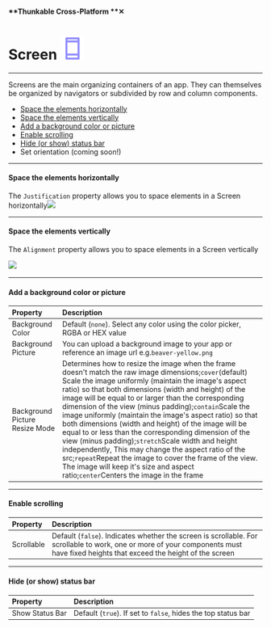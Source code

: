 #### **Thunkable Cross-Platform **✕

# Screen ![](/assets/iOSviewIconScreen.png)

---

Screens are the main organizing containers of an app. They can themselves be organized by navigators or subdivided by row and column components.

* [Space the elements horizontally](#space-the-elements-horizontally)
* [Space the elements vertically](#spacing-the-elements-vertically)
* [Add a background color or picture](#add-a-background-color-or-picture)
* [Enable scrolling](#enable-scrolling)
* [Hide \(or show\) status bar](#hide-or-show-status-bar)
* Set orientation \(coming soon!\)

---

#### Space the elements horizontally

The `Justification` property allows you to space elements in a Screen horizontally![](/assets/spacing-✕-fig-1.png)

---

#### Space the elements vertically

The `Alignment` property allows you to space elements in a Screen vertically

![](/assets/spacing-✕-fig-2.png)

---

#### Add a background color or picture

| Property | Description |
| :--- | :--- |
| Background Color | Default \(`none`\). Select any color using the color picker, RGBA or HEX value |
| Background Picture | You can upload a background image to your app or reference an image url e.g.`beaver-yellow.png` |
| Background Picture Resize Mode | Determines how to resize the image when the frame doesn't match the raw image dimensions;`cover`\(default\) Scale the image uniformly \(maintain the image's aspect ratio\) so that both dimensions \(width and height\) of the image will be equal to or larger than the corresponding dimension of the view \(minus padding\);`contain`Scale the image uniformly \(maintain the image's aspect ratio\) so that both dimensions \(width and height\) of the image will be equal to or less than the corresponding dimension of the view \(minus padding\);`stretch`Scale width and height independently, This may change the aspect ratio of the src;`repeat`Repeat the image to cover the frame of the view. The image will keep it's size and aspect ratio;`center`Centers the image in the frame |

---

#### Enable scrolling

| Property | Description |
| :--- | :--- |
| Scrollable | Default \(`false`\). Indicates whether the screen is scrollable. For scrollable to work, one or more of your components must have fixed heights that exceed the height of the screen |

---

#### Hide \(or show\) status bar

| Property | Description |
| :--- | :--- |
| Show Status Bar | Default \(`true`\). If set to `false`, hides the top status bar |



